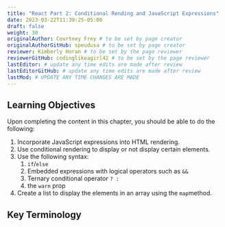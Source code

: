 ```yaml
---
title: "React Part 2: Conditional Rending and JavaScript Expressions"
date: 2023-03-22T11:39:25-05:00
draft: false
weight: 30
originalAuthor: Courtney Frey # to be set by page creator
originalAuthorGitHub: speudusa # to be set by page creator
reviewer: Kimberly Horan # to be set by the page reviewer
reviewerGitHub: codinglikeagirl42 # to be set by the page reviewer
lastEditor: # update any time edits are made after review
lastEditorGitHub: # update any time edits are made after review
lastMod: # UPDATE ANY TIME CHANGES ARE MADE
---
```


## Learning Objectives

Upon completing the content in this chapter, you should be able to do the following:

1. Incorporate JavaScript expressions into HTML rendering.
1. Use conditional rendering to display or not display certain elements. 
1. Use the following syntax:
   1. `if`/`else`
   1. Embedded expressions with logical operators such as `&&`
   1. Ternary conditional operator `? :`
   1. the `warn` prop
1. Create a list to display the elements in an array using the `map`method.

## Key Terminology

